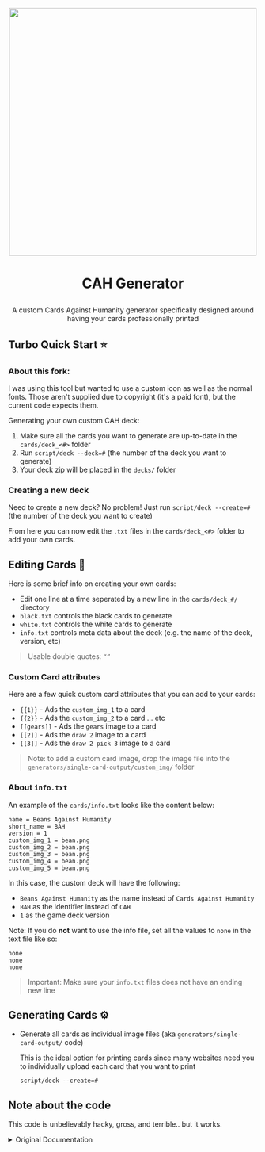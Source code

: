 <p align="center">
    <img src="./generators/multi-card-output/resources/logo.png" width="500px">
</p>

<h1 align="center"><p align="center">CAH Generator</h1></h1>

<p align="center">
  A custom Cards Against Humanity generator specifically designed around having your cards professionally printed
</p>

## Turbo Quick Start ⭐

### About this fork:

I was using this tool but wanted to use a custom icon as well as the normal fonts. Those aren't supplied due to copyright (it's a paid font), but the current code expects them.

Generating your own custom CAH deck:

1. Make sure all the cards you want to generate are up-to-date in the `cards/deck_<#>` folder
2. Run `script/deck --deck=#` (the number of the deck you want to generate)
3. Your deck zip will be placed in the `decks/` folder

### Creating a new deck

Need to create a new deck? No problem! Just run `script/deck --create=#` (the number of the deck you want to create)

From here you can now edit the `.txt` files in the `cards/deck_<#>` folder to add your own cards.

## Editing Cards 📝

Here is some brief info on creating your own cards:

- Edit one line at a time seperated by a new line in the `cards/deck_#/` directory
- `black.txt` controls the black cards to generate
- `white.txt` controls the white cards to generate
- `info.txt` controls meta data about the deck (e.g. the name of the deck, version, etc)

> Usable double quotes: `“”`

### Custom Card attributes

Here are a few quick custom card attributes that you can add to your cards:

- `{{1}}` - Ads the `custom_img_1` to a card
- `{{2}}` - Ads the `custom_img_2` to a card ... etc
- `[[gears]]` - Ads the `gears` image to a card
- `[[2]]` - Ads the `draw 2` image to a card
- `[[3]]` - Ads the `draw 2 pick 3` image to a card

> Note: to add a custom card image, drop the image file into the `generators/single-card-output/custom_img/` folder

### About `info.txt`

An example of the `cards/info.txt` looks like the content below:

```text
name = Beans Against Humanity
short_name = BAH
version = 1
custom_img_1 = bean.png
custom_img_2 = bean.png
custom_img_3 = bean.png
custom_img_4 = bean.png
custom_img_5 = bean.png
```

In this case, the custom deck will have the following:

- `Beans Against Humanity` as the name instead of `Cards Against Humanity`
- `BAH` as the identifier instead of `CAH`
- `1` as the game deck version

Note: If you do **not** want to use the info file, set all the values to `none` in the text file like so:

  ```text
  none
  none
  none
  ```

> Important: Make sure your `info.txt` files does not have an ending new line

## Generating Cards ⚙️

- Generate all cards as individual image files (aka `generators/single-card-output/` code)

  This is the ideal option for printing cards since many websites need you to individually upload each card that you want to print

  ```text
  script/deck --create=#
  ```

## Note about the code

This code is unbelievably hacky, gross, and terrible.. but it works.

<details>
  <summary>Original Documentation</summary>

## Introduction

**CAH Generator** is a card generator for the game [_Cards Against Humanity_](https://cardsagainsthumanity.com/), a party game for horrible people.

This generator enables you to:
* Generate cards using various formats and styles (more information below).
* Include your own CAH game. For example, if your game is a CAH fork called ***Ysabel Against Humanity***, you can have your own watermark!
* Include game version.
* Automatic PICK and DRAW for black cards.
* Special cards.

## Use

You need to have **Ruby** installed, at least 2.5. Then you can, from your console:

```
ruby generator.rb
```

By default, a help message will be displayed. Follow the instructions for more.

## Generator features

The generator works using three files:
* `white.txt`, the white cards file.
* `black.txt`, the black cards file.
* `info.txt`, the game info file, where you can specify the name of your game and, optionally, the game version.

### Info file

If the info file is available, the generator will introduce your game name in every card. Refer to the help text for more information on this file's format.

### White and black cards

Each card must be in one line. Zero-length lines will be ignored, but lines containing spaces will be turned into blank cards.

Inserting `((_))` on any line will generate a special card, that has as icon the character `_` (i.e., for _warning_ cards, put `((!))`).

The generator has **PICK 2 and PICK 3 detection**, but you can manually insert them by adding `[[2]]` or `[[3]]` at the beggining or the end of the line.

Card text can be **formatted** using HTML-like tags. The supported tags are:

- `<b></b>` - bold text
- `<i></i>` - italic text
- `<u></u>` - underlined text
- `<strikethrough></strikethrough>` - strikethrough text
- `<sub></sub>` - subscript text
- `<sup></sup>` - superscript text
- `<br>` - line break
- `<color rgb=\"#0000ff\"></color>` - set text color
- `<font name=\"Font Name\"></font>` - set text font

### Card sizes

You can specify different card sizes:

* **Large:** cards of size 2.5" x 3.5"
* **Small:** cards of size 2" x 2"

## Credits

This project is a fork of [Bigger, Blacker Cards](https://github.com/bbcards/bbcards). (kinda)

## Disclaimer

This site is not affiliated with nor endorsed by Cards Against Humanity, LLC. Cards Against Humanity is a trademark of Cards Against Humanity LLC. Cards Against Humanity is distributed under a Creative Commons BY-NC-SA 2.0 license - that means you can freely use and modify the game but aren't allowed to make money from it without the permission of Cards Against Humanity LLC.

Don't use this tool to infringe anyone's intellectual property. Do NOT just plug in the text for existing non-public card packs, that Cards Against Humanity, LLC is selling. That's just not cool. Instead, go to http://www.cardsagainsthumanity.com, and buy their stuff. They made an awesome game, they deserve your money. This tool is for making your own cards, not theirs. That's why there's an option to make big 2.5"x3.5" cards -- that way you can print your own custom cards that are the same size as the official, purchased cards, so they can be used together.

</details>
